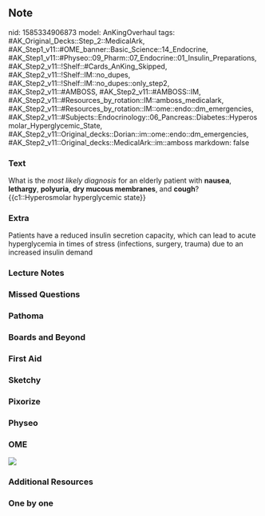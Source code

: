 ## Note
nid: 1585334906873
model: AnKingOverhaul
tags: #AK_Original_Decks::Step_2::MedicalArk, #AK_Step1_v11::#OME_banner::Basic_Science::14_Endocrine, #AK_Step1_v11::#Physeo::09_Pharm::07_Endocrine::01_Insulin_Preparations, #AK_Step2_v11::!Shelf::#Cards_AnKing_Skipped, #AK_Step2_v11::!Shelf::IM::no_dupes, #AK_Step2_v11::!Shelf::IM::no_dupes::only_step2, #AK_Step2_v11::#AMBOSS, #AK_Step2_v11::#AMBOSS::IM, #AK_Step2_v11::#Resources_by_rotation::IM::amboss_medicalark, #AK_Step2_v11::#Resources_by_rotation::IM::ome::endo::dm_emergencies, #AK_Step2_v11::#Subjects::Endocrinology::06_Pancreas::Diabetes::Hyperosmolar_Hyperglycemic_State, #AK_Step2_v11::Original_decks::Dorian::im::ome::endo::dm_emergencies, #AK_Step2_v11::Original_decks::MedicalArk::im::amboss
markdown: false

### Text
<div>
  What is the <i>most likely diagnosis</i> for an elderly patient
  with <b>nausea</b>, <b>lethargy</b>, <b>polyuria</b>, <b>dry
  mucous membranes</b>, and <b>cough</b>?
</div>{{c1::Hyperosmolar hyperglycemic state}}

### Extra
Patients have a reduced insulin secretion capacity, which can lead to acute hyperglycemia in times of stress (infections, surgery, trauma) due to an increased insulin demand

### Lecture Notes


### Missed Questions


### Pathoma


### Boards and Beyond


### First Aid


### Sketchy


### Pixorize


### Physeo


### OME
<div class="ome-widget">
  <a href=
  "https://onlinemeded.org/spa/endocrine?ref=anki"><img src="_OME_AnkiFlashcards_Topic_1.png"></a>
</div>

### Additional Resources


### One by one


